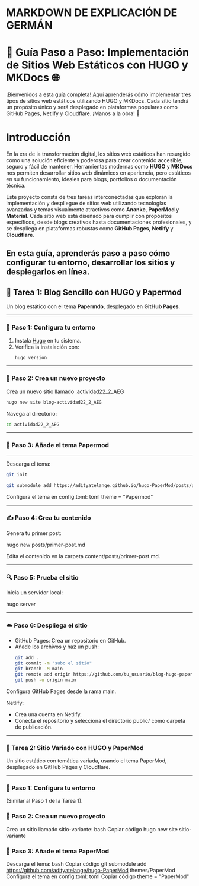 # MARKDOWN DE EXPLICACIÓN DE GERMÁN
# 🚀 Guía Paso a Paso: Implementación de Sitios Web Estáticos con HUGO y MKDocs 🌐

¡Bienvenidos a esta guía completa! Aquí aprenderás cómo implementar tres tipos de sitios web estáticos utilizando HUGO y MKDocs. Cada sitio tendrá un propósito único y será desplegado en plataformas populares como GitHub Pages, Netlify y Cloudflare. ¡Manos a la obra! 💪


# Introducción

En la era de la transformación digital, los sitios web estáticos han resurgido como una solución eficiente y poderosa para crear contenido accesible, seguro y fácil de mantener. Herramientas modernas como **HUGO** y **MKDocs** nos permiten desarrollar sitios web dinámicos en apariencia, pero estáticos en su funcionamiento, ideales para blogs, portfolios o documentación técnica.

Este proyecto consta de tres tareas interconectadas que exploran la implementación y despliegue de sitios web utilizando tecnologías avanzadas y temas visualmente atractivos como **Ananke**, **PaperMod** y **Material**. Cada sitio web está diseñado para cumplir con propósitos específicos, desde blogs creativos hasta documentaciones profesionales, y se despliega en plataformas robustas como **GitHub Pages**, **Netlify** y **Cloudflare**.

En esta guía, aprenderás paso a paso cómo configurar tu entorno, desarrollar los sitios y desplegarlos en línea.
---

## 📝 **Tarea 1: Blog Sencillo con HUGO y Papermod**
Un blog estático con el tema **Papermdo**, desplegado en **GitHub Pages**.

---
### 🔧 **Paso 1: Configura tu entorno**
1. Instala [Hugo](https://gohugo.io/getting-started/installing/) en tu sistema.
2. Verifica la instalación con:
   ```bash
   hugo version

---
### 📂 Paso 2: Crea un nuevo proyecto
Crea un nuevo sitio llamado :actividad22_2_AEG
   ```bash
   hugo new site blog-actividad22_2_AEG
   ```
Navega al directorio:
   ```bash
   cd actividad22_2_AEG
   ```
---

### 🎨 Paso 3: Añade el tema Papermod
---

Descarga el tema:
   ```bash
   git init
   ```
   ```bash
   git submodule add https://adityatelange.github.io/hugo-PaperMod/posts/papermod/papermod-installation/
   ```
Configura el tema en config.toml:
toml
theme = "Papermod"

---
### ✍️ Paso 4: Crea tu contenido
Genera tu primer post:
  
   hugo new posts/primer-post.md

Edita el contenido en la carpeta content/posts/primer-post.md.

---
### 🔍 Paso 5: Prueba el sitio
Inicia un servidor local:

   hugo server


---
### ☁️ Paso 6: Despliega el sitio
- GitHub Pages:
Crea un repositorio en GitHub.
- Añade los archivos y haz un push:
   ```bash
   git add .
   git commit -m "subo el sitio"
   git branch -M main
   git remote add origin https://github.com/tu_usuario/blog-hugo-papermod.git
   git push -u origin main

Configura GitHub Pages desde la rama main.

Netlify:

- Crea una cuenta en Netlify.
- Conecta el repositorio y selecciona el directorio public/ como carpeta de publicación.

---

### 🌟 Tarea 2: Sitio Variado con HUGO y PaperMod
Un sitio estático con temática variada, usando el tema PaperMod, desplegado en GitHub Pages y Cloudflare.

---

### 🔧 Paso 1: Configura tu entorno
(Similar al Paso 1 de la Tarea 1).

### 📂 Paso 2: Crea un nuevo proyecto
Crea un sitio llamado sitio-variante:
bash
Copiar código
hugo new site sitio-variante
### 🎨 Paso 3: Añade el tema PaperMod
Descarga el tema:
bash
Copiar código
git submodule add https://github.com/adityatelange/hugo-PaperMod themes/PaperMod
Configura el tema en config.toml:
toml
Copiar código
theme = "PaperMod"
